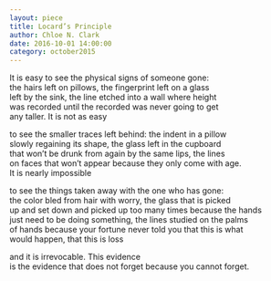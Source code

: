 ```yaml
---
layout: piece
title: Locard’s Principle
author: Chloe N. Clark
date: 2016-10-01 14:00:00
category: october2015
---
```

It is easy to see the physical signs of someone gone:</br>
the hairs left on pillows, the fingerprint left on a glass</br>
left by the sink, the line etched into a wall where height</br>
was recorded until the recorded was never going to get</br>
any taller. It is not as easy

to see the smaller traces left behind: the indent in a pillow</br>
slowly regaining its shape, the glass left in the cupboard</br>
that won’t be drunk from again by the same lips, the lines</br>
on faces that won’t appear because they only come with age.</br>
 It is nearly impossible

to see the things taken away with the one who has gone: </br>
the color bled from hair with worry, the glass that is picked</br>
up and set down and picked up too many times because the hands</br>
just need to be doing something, the lines studied on the palms</br>
of hands because your fortune never told you that this is what</br>
would happen, that this is loss

and it is irrevocable. This evidence</br>
is the evidence that does not forget because you cannot forget.
